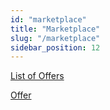 ```yaml
---
id: "marketplace"
title: "Marketplace"
slug: "/marketplace"
sidebar_position: 12
---
```


[List of Offers](/ai-marketplace/marketplace/list)

[Offer](/ai-marketplace/marketplace/offer)